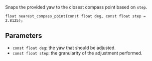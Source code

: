Snaps the provided yaw to the closest compass point based on `step`.

```nvgt
float nearest_compass_point(const float deg, const float step = 2.8125);
```

## Parameters

* `const float deg`: the yaw that should be adjusted.
* `const float step`: the granularity of the adjustment performed.
